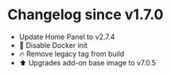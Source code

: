 # Changelog since v1.7.0
- Update Home Panel to v2.7.4 
- :hammer: Disable Docker init 
- :fire: Remove legacy tag from build 
- :arrow_up: Upgrades add-on base image to v7.0.5 
